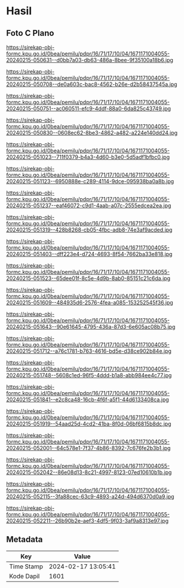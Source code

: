 # Hasil

## Foto C Plano

https://sirekap-obj-formc.kpu.go.id/0bea/pemilu/pdpr/16/71/17/10/04/1671171004055-20240215-050631--d0bb7a03-db63-486a-8bee-9f35100a18b6.jpg

https://sirekap-obj-formc.kpu.go.id/0bea/pemilu/pdpr/16/71/17/10/04/1671171004055-20240215-050708--de0a603c-bac8-4562-b26e-d2b58437545a.jpg

https://sirekap-obj-formc.kpu.go.id/0bea/pemilu/pdpr/16/71/17/10/04/1671171004055-20240215-050751--ac060511-efc9-4ddf-88a0-6da825c43749.jpg

https://sirekap-obj-formc.kpu.go.id/0bea/pemilu/pdpr/16/71/17/10/04/1671171004055-20240215-050830--0608ec62-8be3-4862-a482-a224e140dd24.jpg

https://sirekap-obj-formc.kpu.go.id/0bea/pemilu/pdpr/16/71/17/10/04/1671171004055-20240215-051023--711f0379-b4a3-4d60-b3e0-5d5adf1bfbc0.jpg

https://sirekap-obj-formc.kpu.go.id/0bea/pemilu/pdpr/16/71/17/10/04/1671171004055-20240215-051123--6950888e-c289-4114-9dce-095938ba0a8b.jpg

https://sirekap-obj-formc.kpu.go.id/0bea/pemilu/pdpr/16/71/17/10/04/1671171004055-20240215-051237--eaf46072-c9d1-4aab-a07c-2555edcea2ea.jpg

https://sirekap-obj-formc.kpu.go.id/0bea/pemilu/pdpr/16/71/17/10/04/1671171004055-20240215-051319--428b8268-cb05-4fbc-adb8-74e3af9acded.jpg

https://sirekap-obj-formc.kpu.go.id/0bea/pemilu/pdpr/16/71/17/10/04/1671171004055-20240215-051403--dff223e4-d724-4693-8f54-7662ba33e818.jpg

https://sirekap-obj-formc.kpu.go.id/0bea/pemilu/pdpr/16/71/17/10/04/1671171004055-20240215-051523--65dee01f-8c5e-4d9b-8ab0-85151c21c6da.jpg

https://sirekap-obj-formc.kpu.go.id/0bea/pemilu/pdpr/16/71/17/10/04/1671171004055-20240215-051609--484935d6-2576-4fea-a085-153252545f36.jpg

https://sirekap-obj-formc.kpu.go.id/0bea/pemilu/pdpr/16/71/17/10/04/1671171004055-20240215-051643--90e61645-4795-436a-87d3-6e605ac08b75.jpg

https://sirekap-obj-formc.kpu.go.id/0bea/pemilu/pdpr/16/71/17/10/04/1671171004055-20240215-051712--a76c1781-b763-4616-bd5e-d38ce902b84e.jpg

https://sirekap-obj-formc.kpu.go.id/0bea/pemilu/pdpr/16/71/17/10/04/1671171004055-20240215-051748--5608c1ed-96f5-4ddd-b1a8-abb984ee4c77.jpg

https://sirekap-obj-formc.kpu.go.id/0bea/pemilu/pdpr/16/71/17/10/04/1671171004055-20240215-051841--e2c8ca48-16cb-4f6f-a5f1-44d6133408ca.jpg

https://sirekap-obj-formc.kpu.go.id/0bea/pemilu/pdpr/16/71/17/10/04/1671171004055-20240215-051919--54aad25d-4cd2-41ba-8f0d-06bf6815b8dc.jpg

https://sirekap-obj-formc.kpu.go.id/0bea/pemilu/pdpr/16/71/17/10/04/1671171004055-20240215-052001--64c578e1-7f37-4b86-8392-7c676fe2b3b1.jpg

https://sirekap-obj-formc.kpu.go.id/0bea/pemilu/pdpr/16/71/17/10/04/1671171004055-20240215-052042--86e08d13-8c21-4997-8123-07ed10610b1b.jpg

https://sirekap-obj-formc.kpu.go.id/0bea/pemilu/pdpr/16/71/17/10/04/1671171004055-20240215-052115--3fa88cec-63c9-4893-a24d-494d6370d0a9.jpg

https://sirekap-obj-formc.kpu.go.id/0bea/pemilu/pdpr/16/71/17/10/04/1671171004055-20240215-052211--26b90b2e-aef3-4df5-9f03-3af9a8313e97.jpg


## Metadata

| Key        | Value               |
| ---------- | ------------------- |
| Time Stamp | 2024-02-17 13:05:41 |
| Kode Dapil | 1601                |



